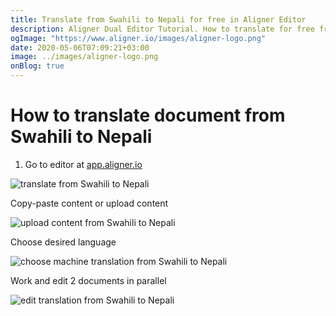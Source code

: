 ```yaml
---
title: Translate from Swahili to Nepali for free in Aligner Editor
description: Aligner Dual Editor Tutorial. How to translate for free from Swahili to Nepali. Aligner is multilingual document management platform. 
ogImage: "https://www.aligner.io/images/aligner-logo.png"
date: 2020-05-06T07:09:21+03:00
image: ../images/aligner-logo.png
onBlog: true
---
```


# How to translate document from Swahili to Nepali

1. Go to editor at [app.aligner.io](https://app.aligner.io "Aligner App web page")

![translate from Swahili to Nepali](../aligner-blank-editor.png "translate from Swahili to Nepali")

Copy-paste content or upload content

![upload content from Swahili to Nepali](../aligner-uploaded-document.png "upload content from Swahili to Nepali")

Choose desired language

![choose machine translation from Swahili to Nepali](../aligner-language-dropdown.png "choose machine translation from Swahili to Nepali")

Work and edit 2 documents in parallel

![edit translation from Swahili to Nepali](../aligner-double-sitded-editor.png "edit translation from Swahili to Nepali")

